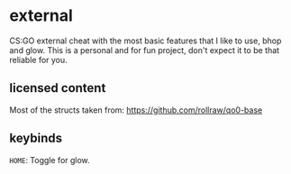 # external
 
 CS:GO external cheat with the most basic features that I like to use, bhop and glow.
 This is a personal and for fun project, don't expect it to be that reliable for you.

## licensed content

Most of the structs taken from: https://github.com/rollraw/qo0-base

## keybinds

`HOME`: Toggle for glow.
